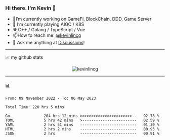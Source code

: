 ### Hi there. I'm Kevin 👋

- 🔭I’m currently working on GameFi, BlockChain, DDD, Game Server
- 🌱 I’m currently playing AIGC / K8S
-   :hammer_and_pick: C++ / Golang / TypeScript / Vue
- 📫How to reach me: [@kevinlincg](https://twitter.com/kevinlincg) 
-   :thought_balloon: Ask me anything at [Discussions](https://github.com/kevinlincg/kevinlincg/discussions/new)!

---

📈 my github stats

<p align="center"> <img src="https://github-readme-stats-ouuan.vercel.app/api?username=kevinlincg&theme=dark&show_icons=true&count_private=true" alt="kevinlincg" />

---

#### :bar_chart: 

<!--START_SECTION:waka-->

```text
From: 09 November 2022 - To: 06 May 2023

Total Time: 220 hrs 5 mins

Go               204 hrs 12 mins >>>>>>>>>>>>>>>>>>>>>>>--   92.78 %
TOML             5 hrs 42 mins   >------------------------   02.59 %
YAML             2 hrs 51 mins   -------------------------   01.30 %
HTML             2 hrs 2 mins    -------------------------   00.93 %
JSON             2 hrs           -------------------------   00.91 %
```

<!--END_SECTION:waka-->
